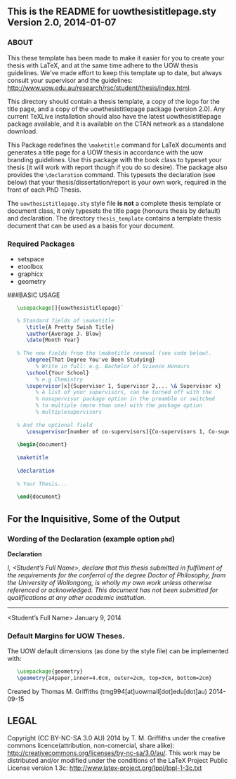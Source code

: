 ## This is the README for uowthesistitlepage.sty Version 2.0, 2014-01-07

### ABOUT
This these template has been made to make it easier for you to create your thesis with LaTeX, and at the same time adhere to the UOW thesis guidelines. We've made effort to keep this template up to date, but always consult your supervisor and the guidelines: http://www.uow.edu.au/research/rsc/student/thesis/index.html.

This directory should contain a thesis template, a copy of the logo for the title page, and a copy of the uowthesistitlepage package (version 2.0). Any current TeXLive installation should also have the latest uowthesistitlepage package available, and it is available on the CTAN network as a standalone download.

This Package redefines the `\maketitle` command for LaTeX documents and generates a title page for a UOW thesis in accordance with the uow branding guidelines. Use this package with the book class to typeset your thesis (it will work with report though if you do so desire). The package also provides the `\declaration` command. This typesets the declaration (see below) that your thesis/dissertation/report is your own work, required in the front of each PhD Thesis.

The `uowthesistitlepage.sty` style file **is not** a complete thesis template or document class, it only typesets the title page (honours thesis by default) and declaration. The directory `thesis_template` contains a template thesis document that can be used as a basis for your document.

### Required Packages
- setspace
- etoolbox
- graphicx 
- geometry


###BASIC USAGE
```latex
   \usepackage[]{uowthesistitlepage}`

   % Standard fields of \maketitle
      \title{A Pretty Swish Title}
      \author{Average J. Blow}
      \date{Month Year}
	
   % The new fields from the \maketitle renewal (see code below).
      \degree{That Degree You've Been Studying} 
         % Write in full: e.g. Bachelor of Science Honours
      \school{Your School}  
         % e.g Chemistry
      \supervisor[x]{Supervisor 1, Supervisor 2,... \& Supervisor x}
         % A list of your supervisors, can be turned off with the 
         % nosupervisor package option in the preamble or switched 
         % to multiple (more than one) with the package option 
         % multiplesupervisors
    
   % And the optional field
      \cosupervisor[number of co-supervisors]{Co-supervisors 1, Co-supervisor 2,... \& Co-supervisor x}
 
   \begin{document}
       
   \maketitle
   
   \declaration 
   
   % Your Thesis...
   
   \end{document}
```
   
## For the Inquisitive, Some of the Output
### Wording of the Declaration (example option `phd`)

**Declaration**

*I, <Student’s Full Name>, declare that this thesis submitted in fulfilment of the requirements for the conferral of the degree Doctor of Philosophy, from the University of Wollongong, is wholly my own work unless otherwise referenced or acknowledged. This document has not been submitted for qualifications at any other academic institution.*



----------------------------

<Student’s Full Name>
January 9, 2014




### Default Margins for UOW Theses.

The UOW default dimensions (as done by the style file) can be implemented with:

```latex
   \usepackage{geometry}
   \geometry{a4paper,inner=4.0cm, outer=2cm, top=3cm, bottom=2cm}               
```
                
Created by Thomas M. Griffiths (tmg994[at]uowmail[dot]edu[dot]au) 2014-09-15

## LEGAL
Copyright (CC BY-NC-SA 3.0 AU) 2014 by T. M. Griffiths under the creative commons licence(attribution, non-comercial, share alike): http://creativecommons.org/licenses/by-nc-sa/3.0/au/. This work may be distributed and/or modified under the conditions of the LaTeX Project Public License version 1.3c: http://www.latex-project.org/lppl/lppl-1-3c.txt
